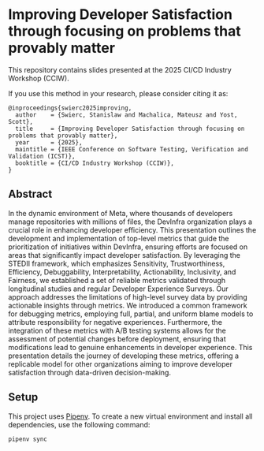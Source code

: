 # Improving Developer Satisfaction through focusing on problems that provably matter


This repository contains slides presented at the 2025 CI/CD Industry Workshop (CCIW).

If you use this method in your research, please consider citing it as:
```
@inproceedings{swierc2025improving,
  author    = {Swierc, Stanislaw and Machalica, Mateusz and Yost, Scott},
  title     = {Improving Developer Satisfaction through focusing on problems that provably matter},
  year      = {2025},
  maintitle = {IEEE Conference on Software Testing, Verification and Validation (ICST)},
  booktitle = {CI/CD Industry Workshop (CCIW)},
}
```

## Abstract
In the dynamic environment of Meta, where thousands of developers manage repositories with millions of files, the DevInfra organization plays a crucial role in enhancing developer efficiency. This presentation outlines the development and implementation of top-level metrics that guide the prioritization of initiatives within DevInfra, ensuring efforts are focused on areas that significantly impact developer satisfaction. By leveraging the STEDII framework, which emphasizes Sensitivity, Trustworthiness, Efficiency, Debuggability, Interpretability, Actionability, Inclusivity, and Fairness, we established a set of reliable metrics validated through longitudinal studies and regular Developer Experience Surveys. Our approach addresses the limitations of high-level survey data by providing actionable insights through metrics. We introduced a common framework for debugging metrics, employing full, partial, and uniform blame models to attribute responsibility for negative experiences. Furthermore, the integration of these metrics with A/B testing systems allows for the assessment of potential changes before deployment, ensuring that modifications lead to genuine enhancements in developer experience. This presentation details the journey of developing these metrics, offering a replicable model for other organizations aiming to improve developer satisfaction through data-driven decision-making.

## Setup
This project uses [Pipenv](https://pipenv.pypa.io/). To create a new virtual environment and install all dependencies, use the following command:

```bash
pipenv sync
```

